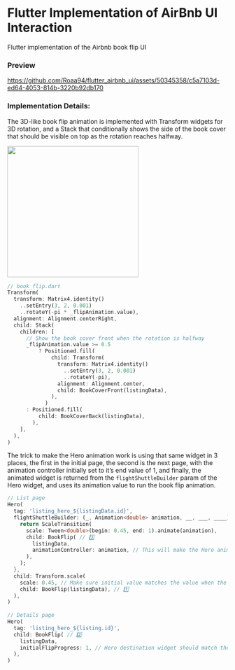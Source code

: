 # Flutter Implementation of AirBnb UI Interaction

Flutter implementation of the Airbnb book flip UI

### Preview

https://github.com/Roaa94/flutter_airbnb_ui/assets/50345358/c5a7103d-ed64-4053-814b-3220b92db170


### Implementation Details:

The 3D-like book flip animation is implemented with Transform widgets for 3D rotation, and a Stack that conditionally shows the side of the book cover that should be visible on top as the rotation reaches halfway.

<img width="300" src="https://github.com/Roaa94/flutter_airbnb_ui/assets/50345358/4847cfc5-657e-4649-8829-2d5b473c9950"/>


```dart
// book_flip.dart
Transform(
  transform: Matrix4.identity()
    ..setEntry(3, 2, 0.001)
    ..rotateY(-pi * _flipAnimation.value),
  alignment: Alignment.centerRight,
  child: Stack(
    children: [
      // Show the book cover front when the rotation is halfway
      _flipAnimation.value >= 0.5 
          ? Positioned.fill(
              child: Transform(
                transform: Matrix4.identity()
                  ..setEntry(3, 2, 0.001)
                  ..rotateY(-pi),
                alignment: Alignment.center,
                child: BookCoverFront(listingData),
              ),
            ) 
      : Positioned.fill(
          child: BookCoverBack(listingData),
        ),
    ],
  ),
)
```

The trick to make the Hero animation work is using that same widget in 3 places, the first in the initial page, the second is the next page, with the animation controller initially set to it’s end value of 1, and finally, the animated widget is returned from the `flightShuttleBuilder` param of the Hero widget, and uses its animation value to run the book flip animation.

```dart
// List page
Hero(
  tag: 'listing_hero_${listingData.id}',
  flightShuttleBuilder: (_, Animation<double> animation, __, ___, ____) {
    return ScaleTransition(
      scale: Tween<double>(begin: 0.45, end: 1).animate(animation),
      child: BookFlip( // 3️⃣
        listingData,
        animationController: animation, // This will make the Hero animation run the flip animation
      ),
    );
  },
  child: Transform.scale(
    scale: 0.45, // Make sure initial value matches the value when the animation starts ↖️
    child: BookFlip(listingData), // 1️⃣
  ),
)
  
// Details page
Hero( 
  tag: 'listing_hero_${listing.id}',
  child: BookFlip( // 2️⃣
    listingData,
    initialFlipProgress: 1, // Hero destination widget should match the animation end state
  ),
)
```
